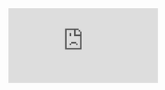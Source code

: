 <iframe src="https://tryhackme.com/api/v2/badges/public-profile?userPublicId=3784003" style='border:none;'></iframe>
